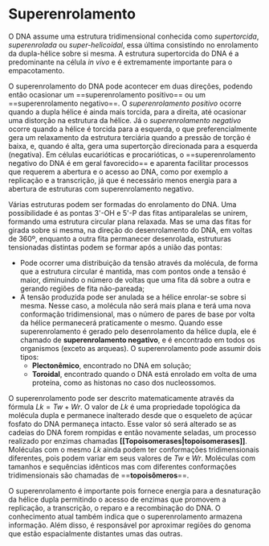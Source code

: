 # Superenrolamento
O DNA assume uma estrutura tridimensional conhecida como *supertorcida*, *superenrolada* ou *super-helicoidal*, essa última consistindo no enrolamento da dupla-hélice sobre si mesma. A estrutura supertorcida do DNA é a predominante na célula *in vivo* e é extremamente importante para o empacotamento.

O superenrolamento do DNA pode acontecer em duas direções, podendo então ocasionar um ==superenrolamento positivo== ou um ==superenrolamento negativo==. O *superenrolamento positivo* ocorre quando a dupla hélice é ainda mais torcida, para a direita, até ocasionar uma distorção na estrutura da hélice. Já o *superenrolamento negativo* ocorre quando a hélice é torcida para a esquerda, o que preferencialmente gera um relaxamento da estrutura terciária quando a pressão de torção é baixa, e, quando é alta, gera uma supertorção direcionada para a esquerda (negativa). Em células eucarióticas e procarióticas, o ==superenrolamento negativo do DNA é em geral favorecido== e aparenta facilitar processos que requerem a abertura e o acesso ao DNA, como por exemplo a replicação e a transcrição, já que é necessário menos energia para a abertura de estruturas com superenrolamento negativo.

Várias estruturas podem ser formadas do enrolamento do DNA. Uma possibilidade é as pontas 3'-OH e 5'-P das fitas  antiparalelas se unirem, formando uma estrutura circular plana relaxada. Mas se uma das fitas for girada sobre si mesma, na direção do desenrolamento do DNA, em voltas de 360º, enquanto a outra fita permanecer desenrolada, estruturas tensionadas distintas podem se formar após a união das pontas:
- Pode ocorrer uma distribuição da tensão através da molécula, de forma que a estrutura circular é mantida, mas com pontos onde a tensão é maior, diminuindo o número de voltas que uma fita dá sobre a outra e gerando regiões de fita não-pareada;
- A tensão produzida pode ser anulada se a hélice enrolar-se sobre si mesma. Nesse caso, a molécula não será mais plana e terá uma nova conformação tridimensional, mas o número de pares de base por volta da hélice permanecerá praticamente o mesmo. Quando esse superenrolamento é gerado pelo desenrolamento da hélice dupla, ele é chamado de **superenrolamento negativo**, e é encontrado em todos os organismos (exceto as arqueas). O superenrolamento pode assumir dois tipos:
	- **Plectonêmico**, encontrado no DNA em solução;
	- **Toroidal**, encontrado quando o DNA está enrolado em volta de uma proteína, como as histonas no caso dos nucleossomos.

O superenrolamento pode ser descrito matematicamente através da fórmula $Lk = Tw + Wr$. O valor de $Lk$ é uma propriedade topológica da molécula dupla e permanece inalterado desde que o esqueleto de açúcar fosfato do DNA permaneça intacto. Esse valor só será alterado se as cadeias do DNA forem rompidas e então novamente seladas, um processo realizado por enzimas chamadas **[[Topoisomerases|topoisomerases]]**. Moléculas com o mesmo $Lk$ ainda podem ter conformações tridimensionais diferentes, pois podem variar em seus valores de $Tw$ e $Wr$. Moléculas com tamanhos e sequências idênticos mas com diferentes conformações tridimensionais são chamadas de ==**topoisômeros**==.

O superenrolamento é importante pois fornece energia para a desnaturação da hélice dupla permitindo o acesso de enzimas que promovem a replicação, a transcrição, o reparo e a recombinação do DNA. O conhecimento atual também indica que o superenrolamento armazena informação. Além disso, é responsável por aproximar regiões do genoma que estão espacialmente distantes umas das outras.